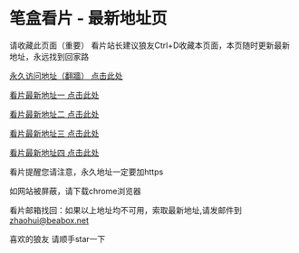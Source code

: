 # 笔盒看片 - 最新地址页

请收藏此页面（重要）
看片站长建议狼友Ctrl+D收藏本页面，本页随时更新最新地址，永远找到回家路

[永久访问地址（翻牆） 点击此处](https://beabox.net/)

[看片最新地址一 点击此处](https://bht1j1j4l8b5.shop)

[看片最新地址二 点击此处](https://bhg8n5j2s7b5.shop)

[看片最新地址三 点击此处](https://bhe6j6k9o5k0.shop)

[看片最新地址四 点击此处](https://bhm9b8l3w3o5.shop)

看片提醒您请注意，永久地址一定要加https

如网站被屏蔽，请下载chrome浏览器

看片邮箱找回：如果以上地址均不可用，索取最新地址,请发邮件到 zhaohui@beabox.net

喜欢的狼友 请顺手star一下